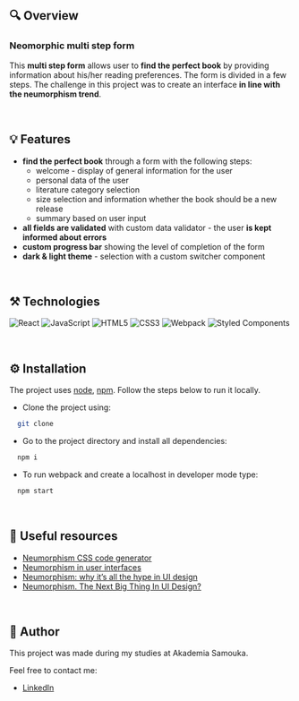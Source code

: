 ## 🔍 Overview

### Neomorphic multi step form

This **multi step form** allows user to **find the perfect book** by providing information about his/her reading preferences. The form is divided in a few steps. The challenge in this project was to create an interface **in line with the neumorphism trend**.

&nbsp;

## :bulb: Features

- **find the perfect book** through a form with the following steps:
    - welcome - display of general information for the user
    - personal data of the user
    - literature category selection
    - size selection and information whether the book should be a new release
    - summary based on user input
- **all fields are validated** with custom data validator - the user **is kept informed about errors**
- **custom progress bar** showing the level of completion of the form
- **dark & light theme** - selection with a custom switcher component

&nbsp;

## :hammer_and_pick: Technologies

![React](https://img.shields.io/badge/React-20232A?style=for-the-badge&logo=react&logoColor=61DAFB)
![JavaScript](https://img.shields.io/badge/JavaScript-323330?style=for-the-badge&logo=javascript&logoColor=F7DF1E)
![HTML5](https://img.shields.io/badge/HTML5-E34F26?style=for-the-badge&logo=html5&logoColor=white)
![CSS3](https://img.shields.io/badge/CSS3-1572B6?style=for-the-badge&logo=css3&logoColor=white)
![Webpack](https://img.shields.io/badge/Webpack-8DD6F9?style=for-the-badge&logo=Webpack&logoColor=white)
![Styled Components](https://img.shields.io/badge/styled--components-DB7093?style=for-the-badge&logo=styled-components&logoColor=white)

&nbsp;

## ⚙️ Installation

The project uses [node](https://nodejs.org/en/), [npm](https://www.npmjs.com/). Follow the steps below to run it locally. 

- Clone the project using:

```bash
  git clone
```

- Go to the project directory and install all dependencies:

```bash
  npm i
```

- To run webpack and create a localhost in developer mode type:

```bash
  npm start
```

&nbsp;

## 🔗 Useful resources

- [Neumorphism CSS code generator](https://neumorphism.io/)
- [Neumorphism in user interfaces](https://uxdesign.cc/neumorphism-in-user-interfaces-b47cef3bf3a6)
- [Neumorphism: why it’s all the hype in UI design](https://www.justinmind.com/blog/neumorphism-ui/)
- [Neumorphism. The Next Big Thing In UI Design?](https://opengeekslab.com/blog/neumorphism-the-next-big-thing-ui-design/)

&nbsp;

## :envelope_with_arrow: Author

This project was made during my studies at Akademia Samouka.

Feel free to contact me:
- [LinkedIn](https://br.linkedin.com/in/camila-montes-celinski-5a406942)
